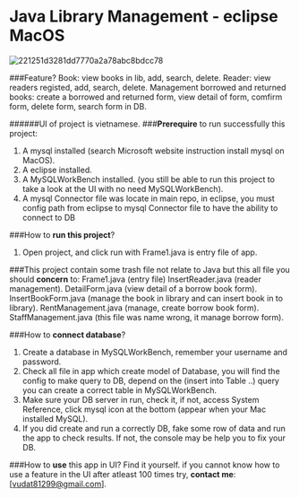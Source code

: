 # Java Library Management - eclipse MacOS

![221251d3281dd7770a2a78abc8bdcc78](https://user-images.githubusercontent.com/55421234/110564882-26b31680-8180-11eb-8cbf-13a93852abbd.png)

###Feature?
Book: view books in lib, add, search, delete.
Reader: view readers registed, add, search, delete.
Management borrowed and returned books: create a borrowed and returned form, view detail of form, comfirm form, delete form, search form in DB.

######UI of project is vietnamese.
###**Prerequire** to run successfully this project:
1. A mysql installed (search Microsoft website instruction install mysql on MacOS).
2. A eclipse installed.
3. A MySQLWorkBench installed. (you still be able to run this project to take a look at the UI with no need MySQLWorkBench).
4. A mysql Connector file was locate in main repo, in eclipse, you must config path from eclipse to mysql Connector file to have the ability to connect to DB

###How to **run this project**?
1. Open project, and click run with Frame1.java is entry file of app.

###This project contain some trash file not relate to Java but this all file you should **concern** to:
Frame1.java (entry file)
InsertReader.java (reader management).
DetailForm.java (view detail of a borrow book form).
InsertBookForm.java (manage the book in library and can insert book in to library).
RentManagement.java (manage, create borrow book form).
StaffManagement.java (this file was name wrong, it manage borrow form).

###How to **connect database**?
1. Create a database in MySQLWorkBench, remember your username and password.
2. Check all file in app which create model of Database, you will find the config to make query to DB, depend on the (insert into Table ..) query you can create a correct table in MySQLWorkBench.
3. Make sure your DB server in run, check it, if not, access System Reference, click mysql icon at the bottom (appear when your Mac installed MySQL).
4. If you did create and run a correctly DB, fake some row of data and run the app to check results. If not, the console may be help you to fix your DB.

###How to **use** this app in UI?
Find it yourself.
if you cannot know how to use a feature in the UI after atleast 100 times try, **contact me**: [vudat81299@gmail.com].
